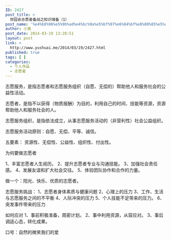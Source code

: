 ```yaml
---
ID: 2427
post_title: >
  世园会志愿者备战之知识储备（1）
post_name: '%e4%b8%96%e5%9b%ad%e4%bc%9a%e5%bf%97%e6%84%bf%e8%80%85%e5%a4%87%e6%88%98%e4%b9%8b%e7%9f%a5%e8%af%86%e5%82%a8%e5%a4%87%ef%bc%881%ef%bc%89'
author: 小奥
post_date: 2014-03-19 13:20:51
layout: post
link: >
  http://www.yushuai.me/2014/03/19/2427.html
published: true
tags: [ ]
categories:
  - 个人作品
  - 志愿者
---
```

志愿服务，是指志愿者和志愿服务组织（自愿、无偿的）帮助他人和服务社会的公益性活动。

志愿者，是指不以获得（物质报酬）为目的，利用自己的时间、技能等资源，资源帮助他人和服务社会的人。

志愿服务组织，是指依法成立，从事志愿服务活动的（非营利性）社会公益组织。

志愿服务活动原则：自愿、无偿、平等、诚信。

五要素： 资源性、无偿性、公益性、组织性、付出性。

为何要做志愿者

1、丰富志愿者人生阅历。
2、提升志愿者专业与沟通技能。
3、加强社会责任感。
4、发展友谊和扩大社会交往。
5、体验团队协作和合作的力量。

做一个：阳光、快乐、优质的志愿者。

志愿服务挑战：
1、志愿者身体素质与健康问题
2、心理上的压力
3、工作、生活与志愿服务之间的不平衡
4、人际冲突的压力
5、个人技能不足带来的压力。
6、突发事件带来的压力

如何应对
1、事前积极准备，周密计划。
2、事中利用资源，从容应对。
3、事后调适心态，转化成果。

口号：自然的微笑我们的爱